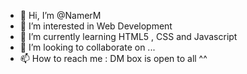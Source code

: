 - 👋 Hi, I’m @NamerM
- 👀 I’m interested in Web Development 
- 🌱 I’m currently learning HTML5 , CSS and Javascript
- 💞️ I’m looking to collaborate on ...
- 📫 How to reach me : DM box is open to all ^^

<!---
NamerM/NamerM is a ✨ special ✨ repository because its `README.md` (this file) appears on your GitHub profile.
You can click the Preview link to take a look at your changes.
--->
